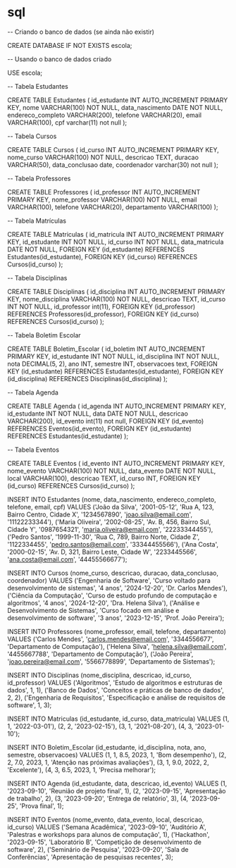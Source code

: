 # sql

-- Criando o banco de dados (se ainda não existir)

CREATE DATABASE IF NOT EXISTS escola;

-- Usando o banco de dados criado

USE escola;

-- Tabela Estudantes

CREATE TABLE Estudantes (
    id_estudante INT AUTO_INCREMENT PRIMARY KEY,
    nome VARCHAR(100) NOT NULL,
    data_nascimento DATE NOT NULL,
    endereco_completo VARCHAR(200),
    telefone VARCHAR(20),
    email VARCHAR(100),
   cpf varchar(11) not null
);

-- Tabela Cursos

CREATE TABLE Cursos (
    id_curso INT AUTO_INCREMENT PRIMARY KEY,
    nome_curso VARCHAR(100) NOT NULL,
    descricao TEXT,
    duracao VARCHAR(50),
    data_conclusao date,
    coordenador varchar(30) not null
);

-- Tabela Professores

CREATE TABLE Professores (
    id_professor INT AUTO_INCREMENT PRIMARY KEY,
    nome_professor VARCHAR(100) NOT NULL,
    email VARCHAR(100),
    telefone VARCHAR(20),
    departamento VARCHAR(100)
);


-- Tabela Matrículas

CREATE TABLE Matriculas (
    id_matricula INT AUTO_INCREMENT PRIMARY KEY,
    id_estudante INT NOT NULL,
    id_curso INT NOT NULL,
    data_matricula DATE NOT NULL,
    FOREIGN KEY (id_estudante) REFERENCES Estudantes(id_estudante),
    FOREIGN KEY (id_curso) REFERENCES Cursos(id_curso)
);

-- Tabela Disciplinas

CREATE TABLE Disciplinas (
    id_disciplina INT AUTO_INCREMENT PRIMARY KEY,
    nome_disciplina VARCHAR(100) NOT NULL,
    descricao TEXT,
    id_curso INT NOT NULL,
    id_professor int(11),
    FOREIGN KEY (id_professor) REFERENCES Professores(id_professor),
    FOREIGN KEY (id_curso) REFERENCES Cursos(id_curso)
);


-- Tabela Boletim Escolar

CREATE TABLE Boletim_Escolar (
    id_boletim INT AUTO_INCREMENT PRIMARY KEY,
    id_estudante INT NOT NULL,
    id_disciplina INT NOT NULL,
    nota DECIMAL(5, 2),
    ano INT,
    semestre INT,
    observacoes text,
    FOREIGN KEY (id_estudante) REFERENCES Estudantes(id_estudante),
    FOREIGN KEY (id_disciplina) REFERENCES Disciplinas(id_disciplina)
);

-- Tabela Agenda

CREATE TABLE Agenda (
    id_agenda INT AUTO_INCREMENT PRIMARY KEY,
    id_estudante INT NOT NULL,
    data DATE NOT NULL,
    descricao VARCHAR(200),
    id_evento int(11) not null,
   FOREIGN KEY (id_evento) REFERENCES Eventos(id_evento),
    FOREIGN KEY (id_estudante) REFERENCES Estudantes(id_estudante)
);



-- Tabela Eventos

CREATE TABLE Eventos (
    id_evento INT AUTO_INCREMENT PRIMARY KEY,
    nome_evento VARCHAR(100) NOT NULL,
    data_evento DATE NOT NULL,
    local VARCHAR(100),
    descricao TEXT,
    id_curso INT,
    FOREIGN KEY (id_curso) REFERENCES Cursos(id_curso)
);


INSERT INTO Estudantes (nome, data_nascimento, endereco_completo, telefone, email, cpf) VALUES
('João da Silva', '2001-05-12', 'Rua A, 123, Bairro Centro, Cidade X', '1234567890', 'joao.silva@email.com', '11122233344'),
('Maria Oliveira', '2002-08-25', 'Av. B, 456, Bairro Sul, Cidade Y', '0987654321', 'maria.oliveira@email.com', '22233344455'),
('Pedro Santos', '1999-11-30', 'Rua C, 789, Bairro Norte, Cidade Z', '1122334455', 'pedro.santos@email.com', '33344455566'),
('Ana Costa', '2000-02-15', 'Av. D, 321, Bairro Leste, Cidade W', '2233445566', 'ana.costa@email.com', '44455566677');


INSERT INTO Cursos (nome_curso, descricao, duracao, data_conclusao, coordenador) VALUES
('Engenharia de Software', 'Curso voltado para desenvolvimento de sistemas', '4 anos', '2024-12-20', 'Dr. Carlos Mendes'),
('Ciência da Computação', 'Curso de estudo profundo de computação e algoritmos', '4 anos', '2024-12-20', 'Dra. Helena Silva'),
('Análise e Desenvolvimento de Sistemas', 'Curso focado em análise e desenvolvimento de software', '3 anos', '2023-12-15', 'Prof. João Pereira');


INSERT INTO Professores (nome_professor, email, telefone, departamento) VALUES
('Carlos Mendes', 'carlos.mendes@email.com', '3344556677', 'Departamento de Computação'),
('Helena Silva', 'helena.silva@email.com', '4455667788', 'Departamento de Computação'),
('João Pereira', 'joao.pereira@email.com', '5566778899', 'Departamento de Sistemas');


INSERT INTO Disciplinas (nome_disciplina, descricao, id_curso, id_professor) VALUES
('Algoritmos', 'Estudo de algoritmos e estruturas de dados', 1, 1),
('Banco de Dados', 'Conceitos e práticas de banco de dados', 2, 2),
('Engenharia de Requisitos', 'Especificação e análise de requisitos de software', 1, 3);


INSERT INTO Matriculas (id_estudante, id_curso, data_matricula) VALUES
(1, 1, '2022-03-01'),
(2, 2, '2023-02-15'),
(3, 1, '2021-08-20'),
(4, 3, '2023-01-10');


INSERT INTO Boletim_Escolar (id_estudante, id_disciplina, nota, ano, semestre, observacoes) VALUES
(1, 1, 8.5, 2023, 1, 'Bom desempenho'),
(2, 2, 7.0, 2023, 1, 'Atenção nas próximas avaliações'),
(3, 1, 9.0, 2022, 2, 'Excelente'),
(4, 3, 6.5, 2023, 1, 'Precisa melhorar');


INSERT INTO Agenda (id_estudante, data, descricao, id_evento) VALUES
(1, '2023-09-10', 'Reunião de projeto final', 1),
(2, '2023-09-15', 'Apresentação de trabalho', 2),
(3, '2023-09-20', 'Entrega de relatório', 3),
(4, '2023-09-25', 'Prova final', 1);


INSERT INTO Eventos (nome_evento, data_evento, local, descricao, id_curso) VALUES
('Semana Acadêmica', '2023-09-10', 'Auditório A', 'Palestras e workshops para alunos de computação', 1),
('Hackathon', '2023-09-15', 'Laboratório B', 'Competição de desenvolvimento de software', 2),
('Seminário de Pesquisa', '2023-09-20', 'Sala de Conferências', 'Apresentação de pesquisas recentes', 3);
